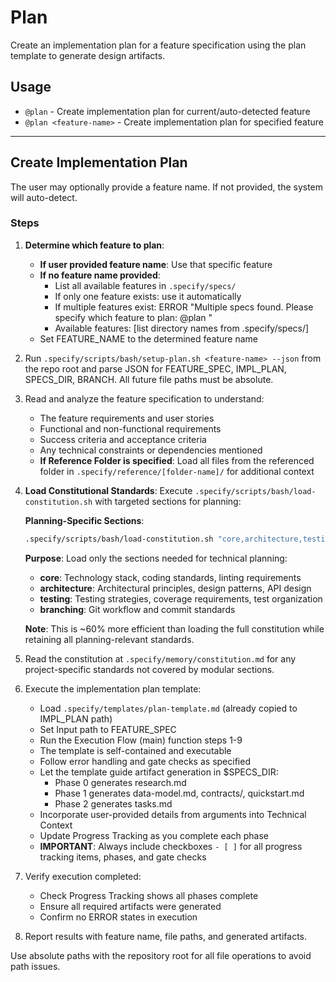# Plan

Create an implementation plan for a feature specification using the plan template to generate design artifacts.

## Usage

- `@plan` - Create implementation plan for current/auto-detected feature
- `@plan <feature-name>` - Create implementation plan for specified feature

---

## Create Implementation Plan

The user may optionally provide a feature name. If not provided, the system will auto-detect.

### Steps

1. **Determine which feature to plan**:

   - **If user provided feature name**: Use that specific feature
   - **If no feature name provided**:
     - List all available features in `.specify/specs/`
     - If only one feature exists: use it automatically
     - If multiple features exist: ERROR "Multiple specs found. Please specify which feature to plan: @plan <feature-name>"
     - Available features: [list directory names from .specify/specs/]
   - Set FEATURE_NAME to the determined feature name

2. Run `.specify/scripts/bash/setup-plan.sh <feature-name> --json` from the repo root and parse JSON for FEATURE_SPEC, IMPL_PLAN, SPECS_DIR, BRANCH. All future file paths must be absolute.

3. Read and analyze the feature specification to understand:

   - The feature requirements and user stories
   - Functional and non-functional requirements
   - Success criteria and acceptance criteria
   - Any technical constraints or dependencies mentioned
   - **If Reference Folder is specified**: Load all files from the referenced folder in `.specify/reference/[folder-name]/` for additional context

4. **Load Constitutional Standards**: Execute `.specify/scripts/bash/load-constitution.sh` with targeted sections for planning:

   **Planning-Specific Sections**:

   ```bash
   .specify/scripts/bash/load-constitution.sh "core,architecture,testing,branching"
   ```

   **Purpose**: Load only the sections needed for technical planning:

   - **core**: Technology stack, coding standards, linting requirements
   - **architecture**: Architectural principles, design patterns, API design
   - **testing**: Testing strategies, coverage requirements, test organization
   - **branching**: Git workflow and commit standards

   **Note**: This is ~60% more efficient than loading the full constitution while retaining all planning-relevant standards.

5. Read the constitution at `.specify/memory/constitution.md` for any project-specific standards not covered by modular sections.

6. Execute the implementation plan template:

   - Load `.specify/templates/plan-template.md` (already copied to IMPL_PLAN path)
   - Set Input path to FEATURE_SPEC
   - Run the Execution Flow (main) function steps 1-9
   - The template is self-contained and executable
   - Follow error handling and gate checks as specified
   - Let the template guide artifact generation in $SPECS_DIR:
     - Phase 0 generates research.md
     - Phase 1 generates data-model.md, contracts/, quickstart.md
     - Phase 2 generates tasks.md
   - Incorporate user-provided details from arguments into Technical Context
   - Update Progress Tracking as you complete each phase
   - **IMPORTANT**: Always include checkboxes `- [ ]` for all progress tracking items, phases, and gate checks

7. Verify execution completed:

   - Check Progress Tracking shows all phases complete
   - Ensure all required artifacts were generated
   - Confirm no ERROR states in execution

8. Report results with feature name, file paths, and generated artifacts.

Use absolute paths with the repository root for all file operations to avoid path issues.

